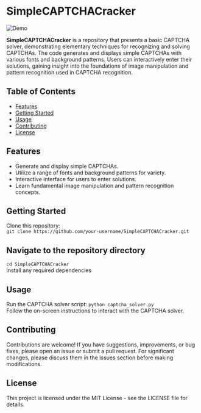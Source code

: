 # SimpleCAPTCHACracker

![Demo](demo.png)

**SimpleCAPTCHACracker** is a repository that presents a basic CAPTCHA solver, demonstrating elementary techniques for recognizing and solving CAPTCHAs. The code generates and displays simple CAPTCHAs with various fonts and background patterns. Users can interactively enter their solutions, gaining insight into the foundations of image manipulation and pattern recognition used in CAPTCHA recognition.

## Table of Contents

- [Features](#features)
- [Getting Started](#getting-started)
- [Usage](#usage)
- [Contributing](#contributing)
- [License](#license)

## Features

- Generate and display simple CAPTCHAs.
- Utilize a range of fonts and background patterns for variety.
- Interactive interface for users to enter solutions.
- Learn fundamental image manipulation and pattern recognition concepts.

## Getting Started

Clone this repository:<br>
   ```git clone https://github.com/your-username/SimpleCAPTCHACracker.git```

## Navigate to the repository directory

```cd SimpleCAPTCHACracker```<br>
Install any required dependencies

## Usage

Run the CAPTCHA solver script: ```python captcha_solver.py```<br>
Follow the on-screen instructions to interact with the CAPTCHA solver.

## Contributing

Contributions are welcome! If you have suggestions, improvements, or bug fixes, please open an issue or submit a pull request. For significant changes, please discuss them in the Issues section before making modifications.

## License

This project is licensed under the MIT License - see the LICENSE file for details.
